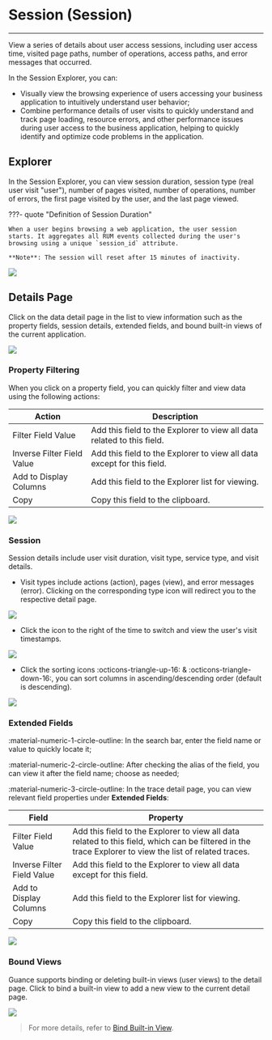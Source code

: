 # Session (Session)

---

View a series of details about user access sessions, including user access time, visited page paths, number of operations, access paths, and error messages that occurred.

In the Session Explorer, you can:

- Visually view the browsing experience of users accessing your business application to intuitively understand user behavior;
- Combine performance details of user visits to quickly understand and track page loading, resource errors, and other performance issues during user access to the business application, helping to quickly identify and optimize code problems in the application.


## Explorer

In the Session Explorer, you can view session duration, session type (real user visit "user"), number of pages visited, number of operations, number of errors, the first page visited by the user, and the last page viewed.

???- quote "Definition of Session Duration"

    When a user begins browsing a web application, the user session starts. It aggregates all RUM events collected during the user's browsing using a unique `session_id` attribute.
    
    **Note**: The session will reset after 15 minutes of inactivity.

![](../img/12.rum_explorer_1.png)

## Details Page

Click on the data detail page in the list to view information such as the property fields, session details, extended fields, and bound built-in views of the current application.

![](../img/12.rum_explorer_1.1.png)

### Property Filtering

When you click on a property field, you can quickly filter and view data using the following actions:

| Action      | Description                          |
| ----------- | ------------------------------------ |
| Filter Field Value      | Add this field to the Explorer to view all data related to this field.  |
| Inverse Filter Field Value      | Add this field to the Explorer to view all data except for this field. |
| Add to Display Columns   | Add this field to the Explorer list for viewing. |
| Copy      | Copy this field to the clipboard.                           |

![](../img/12.rum_explorer_1.4.png)

### Session

Session details include user visit duration, visit type, service type, and visit details.

- Visit types include actions (action), pages (view), and error messages (error). Clicking on the corresponding type icon will redirect you to the respective detail page.

![](../img/session-talk.gif)

- Click the icon to the right of the time to switch and view the user's visit timestamps.

![](../img/12.rum_explorer_1.2.png)

- Click the sorting icons :octicons-triangle-up-16: & :octicons-triangle-down-16:, you can sort columns in ascending/descending order (default is descending).

![](../img/session-talk-1.gif)

### Extended Fields

:material-numeric-1-circle-outline: In the search bar, enter the field name or value to quickly locate it;

:material-numeric-2-circle-outline: After checking the alias of the field, you can view it after the field name; choose as needed;

:material-numeric-3-circle-outline: In the trace detail page, you can view relevant field properties under **Extended Fields**:

| Field      | Property                          |
| ----------- | ------------------------------------ |
| Filter Field Value      | Add this field to the Explorer to view all data related to this field, which can be filtered in the trace Explorer to view the list of related traces.                         |
| Inverse Filter Field Value      | Add this field to the Explorer to view all data except for this field.                          |
| Add to Display Columns      | Add this field to the Explorer list for viewing.                          |
| Copy      | Copy this field to the clipboard.                          |

![](../img/extension.gif)

### Bound Views

Guance supports binding or deleting built-in views (user views) to the detail page. Click to bind a built-in view to add a new view to the current detail page.

![](../img/1.rum_session_11.png)

> For more details, refer to [Bind Built-in View](../../scene/built-in-view/bind-view.md).